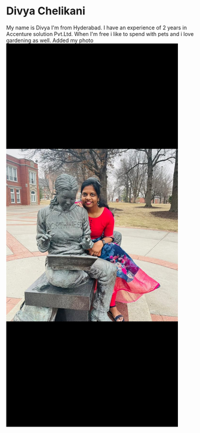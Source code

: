 # Divya Chelikani
My name is Divya I'm from Hyderabad. I have an experience of 2 years in Accenture solution Pvt.Ltd. When I'm free i like to spend with pets and i love gardening as well.
Added my photo![alt text](myphoto.jpg)







